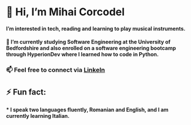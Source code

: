 # 👋 Hi, I’m Mihai Corcodel  

####  I’m interested in tech, reading and learning to play musical instruments.
#### 🌱 I’m currently studying Software Engineering at the University of Bedfordshire and also enrolled on a software engineering bootcamp through HyperionDev where I learned how to code in Python.
### 📫 Feel free to connect via [LinkeIn](https://www.linkedin.com/in/mihai-corcodel-ab5022b4/)
## ⚡ Fun fact:
  #### * I speak two languages fluently, Romanian and English, and I am currently learning Italian.

<!---
mcorco/mcorco is a ✨ special ✨ repository because its `README.md` (this file) appears on your GitHub profile.
You can click the Preview link to take a look at your changes.
--->

